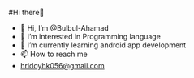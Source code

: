 #Hi there👋


- 👋 Hi, I’m @Bulbul-Ahamad
- 👀 I’m interested in Programming language
- 🌱 I’m currently learning android app development
- 📫 How to reach me 
- hridoyhk056@gmail.com

<!---
Bulbul-Ahamad/Bulbul-Ahamad is a ✨ special ✨ repository because its `README.md` (this file) appears on your GitHub profile.
You can click the Preview link to take a look at your changes.
--->
